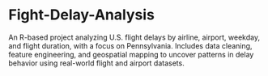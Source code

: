 # Fight-Delay-Analysis
An R-based project analyzing U.S. flight delays by airline, airport, weekday, and flight duration, with a focus on Pennsylvania. Includes data cleaning, feature engineering, and geospatial mapping to uncover patterns in delay behavior using real-world flight and airport datasets.
